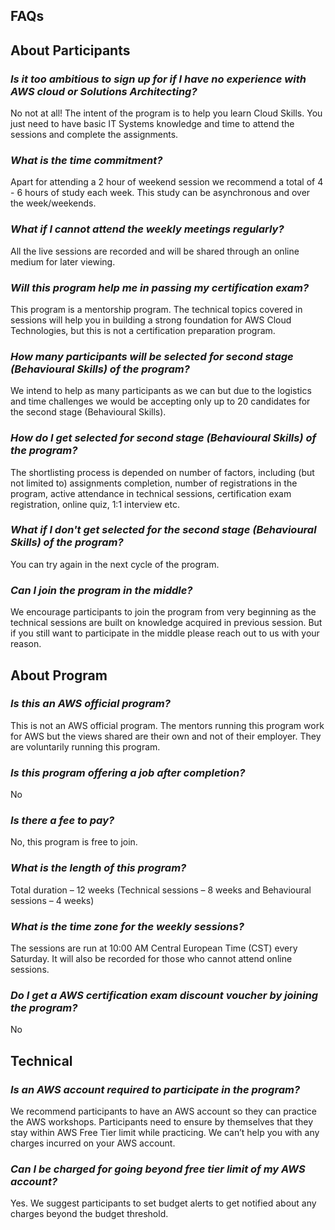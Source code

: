 ## FAQs

## About Participants

### *Is it too ambitious to sign up for if I have no experience with AWS cloud or Solutions Architecting?*
No not at all! The intent of the program is to help you learn Cloud Skills. You just need to have basic IT Systems knowledge and time to attend the sessions and complete the assignments.

### *What is the time commitment?*
 Apart for attending a 2 hour of weekend session we recommend a total of 4 - 6 hours of study each week. This study can be asynchronous and over the week/weekends.

### *What if I cannot attend the weekly meetings regularly?*
 All the live sessions are recorded and will be shared through an online medium for later viewing.

### *Will this program help me in passing my certification exam?*
 This program is a mentorship program. The technical topics covered in sessions will help you in building a strong foundation for AWS Cloud Technologies, but this is not a certification preparation program.

### *How many participants will be selected for second stage (Behavioural Skills) of the program?*
 We intend to help as many participants as we can but due to the logistics and time challenges we would be accepting only up to 20 candidates for the second stage (Behavioural Skills).

### *How do I get selected for second stage (Behavioural Skills) of the program?*
 The shortlisting process is depended on number of factors, including (but not limited to) assignments completion, number of registrations in the program, active attendance in technical sessions, certification exam registration, online quiz, 1:1 interview etc.

### *What if I don't get selected for the second stage (Behavioural Skills) of the program?*
 You can try again in the next cycle of the program.

### *Can I join the program in the middle?*
 We encourage participants to join the program from very beginning as the technical sessions are built on knowledge acquired in previous session. But if you still want to participate in the middle please reach out to us with your reason.

## About Program

### *Is this an AWS official program?*
 This is not an AWS official program. The mentors running this program work for AWS but the views shared are their own and not of their employer. They are voluntarily running this program.

### *Is this program offering a job after completion?*
 No

### *Is there a fee to pay?*
 No, this program is free to join.

### *What is the length of this program?*
 Total duration – 12 weeks (Technical sessions – 8 weeks and Behavioural sessions – 4 weeks)

### *What is the time zone for the weekly sessions?*
 The sessions are run at 10:00 AM Central European Time (CST) every Saturday. It will also be recorded for those who cannot attend online sessions.

### *Do I get a AWS certification exam discount voucher by joining the program?*
 No

## Technical

### *Is an AWS account required to participate in the program?*
 We recommend participants to have an AWS account so they can practice the AWS workshops. Participants need to ensure by themselves that they stay within AWS Free Tier limit while practicing. We can’t help you with any charges incurred on your AWS account.

### *Can I be charged for going beyond free tier limit of my AWS account?*
 Yes. We suggest participants to set budget alerts to get notified about any charges beyond the budget threshold.

